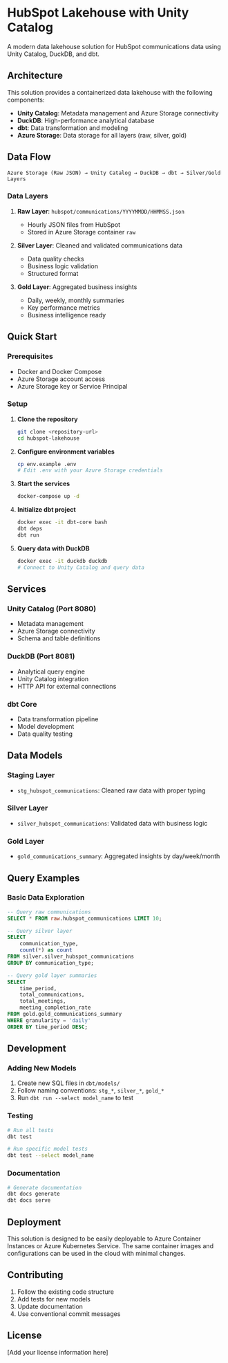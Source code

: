 

# HubSpot Lakehouse with Unity Catalog

A modern data lakehouse solution for HubSpot communications data using Unity Catalog, DuckDB, and dbt.

## Architecture

This solution provides a containerized data lakehouse with the following components:

- **Unity Catalog**: Metadata management and Azure Storage connectivity
- **DuckDB**: High-performance analytical database
- **dbt**: Data transformation and modeling
- **Azure Storage**: Data storage for all layers (raw, silver, gold)

## Data Flow

```
Azure Storage (Raw JSON) → Unity Catalog → DuckDB → dbt → Silver/Gold Layers
```

### Data Layers

1. **Raw Layer**: `hubspot/communications/YYYYMMDD/HHMMSS.json`
   - Hourly JSON files from HubSpot
   - Stored in Azure Storage container `raw`

2. **Silver Layer**: Cleaned and validated communications data
   - Data quality checks
   - Business logic validation
   - Structured format

3. **Gold Layer**: Aggregated business insights
   - Daily, weekly, monthly summaries
   - Key performance metrics
   - Business intelligence ready

## Quick Start

### Prerequisites

- Docker and Docker Compose
- Azure Storage account access
- Azure Storage key or Service Principal

### Setup

1. **Clone the repository**
   ```bash
   git clone <repository-url>
   cd hubspot-lakehouse
   ```

2. **Configure environment variables**
   ```bash
   cp env.example .env
   # Edit .env with your Azure Storage credentials
   ```

3. **Start the services**
   ```bash
   docker-compose up -d
   ```

4. **Initialize dbt project**
   ```bash
   docker exec -it dbt-core bash
   dbt deps
   dbt run
   ```

5. **Query data with DuckDB**
   ```bash
   docker exec -it duckdb duckdb
   # Connect to Unity Catalog and query data
   ```

## Services

### Unity Catalog (Port 8080)
- Metadata management
- Azure Storage connectivity
- Schema and table definitions

### DuckDB (Port 8081)
- Analytical query engine
- Unity Catalog integration
- HTTP API for external connections

### dbt Core
- Data transformation pipeline
- Model development
- Data quality testing

## Data Models

### Staging Layer
- `stg_hubspot_communications`: Cleaned raw data with proper typing

### Silver Layer
- `silver_hubspot_communications`: Validated data with business logic

### Gold Layer
- `gold_communications_summary`: Aggregated insights by day/week/month

## Query Examples

### Basic Data Exploration
```sql
-- Query raw communications
SELECT * FROM raw.hubspot_communications LIMIT 10;

-- Query silver layer
SELECT 
    communication_type,
    count(*) as count
FROM silver.silver_hubspot_communications 
GROUP BY communication_type;

-- Query gold layer summaries
SELECT 
    time_period,
    total_communications,
    total_meetings,
    meeting_completion_rate
FROM gold.gold_communications_summary 
WHERE granularity = 'daily'
ORDER BY time_period DESC;
```

## Development

### Adding New Models
1. Create new SQL files in `dbt/models/`
2. Follow naming conventions: `stg_*`, `silver_*`, `gold_*`
3. Run `dbt run --select model_name` to test

### Testing
```bash
# Run all tests
dbt test

# Run specific model tests
dbt test --select model_name
```

### Documentation
```bash
# Generate documentation
dbt docs generate
dbt docs serve
```

## Deployment

This solution is designed to be easily deployable to Azure Container Instances or Azure Kubernetes Service. The same container images and configurations can be used in the cloud with minimal changes.

## Contributing

1. Follow the existing code structure
2. Add tests for new models
3. Update documentation
4. Use conventional commit messages

## License

[Add your license information here]
